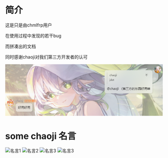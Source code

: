 # 简介
这是只是由chmlfrp用户

在使用过程中发现的若干bug

而拼凑出的文档

同时感谢chaoji对我们第三方开发者的认可

![认可](/res/名言/认可.png "认可")

# some chaoji 名言
![名言1](/res/名言/名言1.jpg "名言1")
![名言2](/res/名言/名言2.jpg "名言2")
![名言3](/res/名言/名言3.jpg "名言3")
![名言3](/res/名言/名言4.png "名言4")
